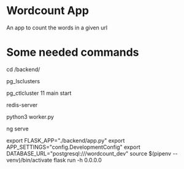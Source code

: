 # Wordcount App
An app to count the words in a given url

# Some needed commands
cd /backend/

pg_lsclusters

pg_ctlcluster 11 main start

redis-server

python3 worker.py

ng serve

export FLASK_APP="./backend/app.py"
export APP_SETTINGS="config.DevelopmentConfig"
export DATABASE_URL="postgresql:///wordcount_dev"
source $(pipenv --venv)/bin/activate
flask run -h 0.0.0.0
